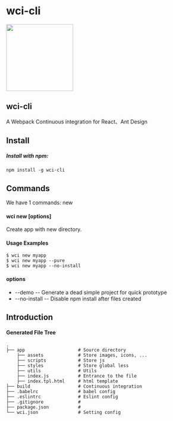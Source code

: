 # wci-cli
<img src="http://7xr3o7.com1.z0.glb.clouddn.com/wci_logo.png" width="180px" />

## wci-cli
A Webpack Continuous integration for React、Ant Design

## Install
##### Install with npm:

```
npm install -g wci-cli
```

## Commands
We have 1 commands: new
#### wci new [options]
Create app with new directory.
#### Usage Examples

```
$ wci new myapp
$ wci new myapp --pure
$ wci new myapp --no-install
```

#### options
* --demo -- Generate a dead simple project for quick prototype
* --no-install -- Disable npm install after files created

## Introduction
#### Generated File Tree

```
.
├── app                    # Source directory 
    ├── assets             # Store images, icons, ... 
    ├── scripts            # Store js
    ├── styles             # Store global less 
    ├── utils              # Utils 
    ├── index.js           # Entrance to the file 
    ├── index.tpl.html     # html template 
├── build                  # Continuous integration 
├── .babelrc               # babel config 
├── .eslintrc              # Eslint config 
├── .gitignore             # 
├── package.json           # 
└── wci.json               # Setting config
```

